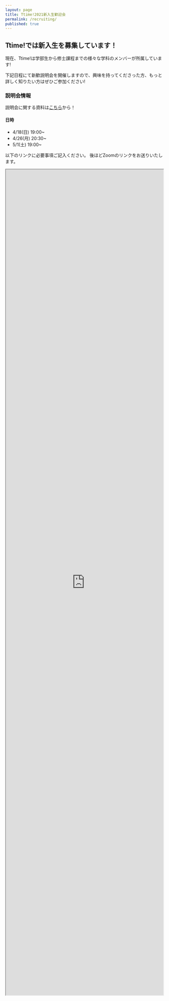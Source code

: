 ```yaml
---
layout: page
title: Ttime!2021新入生歓迎会
permalink: /recruiting/
published: true
---
```


## Ttime!では新入生を募集しています！

現在、Ttime!は学部生から修士課程までの様々な学科のメンバーが所属しています!

下記日程にて新歓説明会を開催しますので、興味を持ってくださった方、もっと詳しく知りたい方はぜひご参加ください!

### 説明会情報
説明会に関する資料は[こちら](https://drive.google.com/file/d/1JeIv9YEb7smGEEqWeboewKNbjOk_n3X4/view?usp=sharing)から！
#### 日時
  - 4/18(日) 19:00~
  - 4/26(月) 20:30~
  - 5/1(土) 19:00~

以下のリンクに必要事項ご記入ください。
後ほどZoomのリンクをお送りいたします。

<iframe src="https://docs.google.com/forms/d/e/1FAIpQLSene0BxlLPC3WcuAwpvL2rXjzhG6TBqc2Sajt0aAqLIFiJMUg/viewform?embedded=true" width="100%" height="2640">読み込んでいます…</iframe>